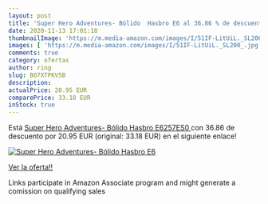 ```yaml
---
layout: post
title: 'Super Hero Adventures- Bólido  Hasbro E6 al 36.86 % de descuento'
date: 2020-11-13 17:01:18
thumbnailImage: 'https://m.media-amazon.com/images/I/51IF-LitUiL._SL200_.jpg'
images: [ 'https://m.media-amazon.com/images/I/51IF-LitUiL._SL200_.jpg' ]
comments: true
category: ofertas
author: ring
slug: B07XTPKV5B
description:
actualPrice: 20.95 EUR
comparePrice: 33.18 EUR
inStock: true
---
```


Está [Super Hero Adventures- Bólido  Hasbro E6257ES0 ](https://www.amazon.es/dp/B07XTPKV5B/?tag=tolees-21) con 36.86 de descuento por 20.95 EUR (original: 33.18 EUR) en el siguiente enlace!

[![Super Hero Adventures- Bólido  Hasbro E6](https://m.media-amazon.com/images/I/51IF-LitUiL._SL200_.jpg)](https://www.amazon.es/dp/B07XTPKV5B/?tag=tolees-21)

[Ver la oferta!!](https://www.amazon.es/dp/B07XTPKV5B/?tag=tolees-21)

Links participate in Amazon Associate program and might generate a comission on qualifying sales


